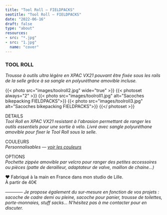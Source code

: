 ```yaml
---
title: "Tool Roll — FIELDPACKS"
seotitle: "Tool Roll — FIELDPACKS"
date: "2022-06-16"
draft: false
type: "about"
resources:
- src: "*.jpg"
- src: "1.jpg"
  name: "cover"
---
```

### TOOL ROLL
*Trousse à outils ultra légère en XPAC VX21 pouvant être fixée sous les rails de la selle grâce à sa sangle en polyuréthane amovible incluse.*  


{{< photo src="images/toolroll2.jpg" wide="true" >}}
{{< photoset always="2" >}} {{< photo src="images/toolroll1.jpg" alt="Sacoches bikepacking FIELDPACKS">}} {{< photo src="images/toolroll3.jpg" alt="Sacoches bikepacking FIELDPACKS">}} {{</ photoset >}}


DETAILS  
*Tool Roll en XPAC VX21 resistant à l'abrasion permettant de ranger les outils essentiels pour une sortie à vélo. Livré avec sangle polyuréthane amovible pour fixer le Tool Roll sous la selle.*  


COULEURS  
*Personnalisables — [voir les couleurs](https://fieldpacks.fr/informations-techniques)*  


OPTIONS  
*Pochette zippée amovible par velcro pour ranger des petites accessoires ou pièces (patte de derailleur, adaptateur de valve, maillon de chaine...)*  


♥ Fabriqué à la main en France dans mon studio de Lille.  
À partir de 40€


————
*Je propose également du sur-mesure en fonction de vos projets : sacoche de cadre demi ou pleine, sacoche pour panier, trousse de toilettes, porte-monnaies, stuff sacks... N'hésitez pas à me contacter pour en discuter.*
